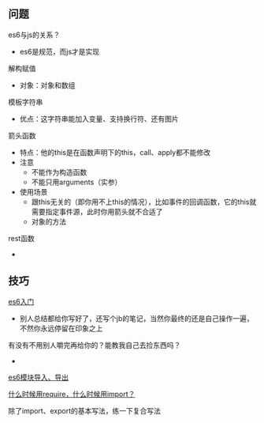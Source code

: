 

## 问题

es6与js的关系？

- es6是规范，而js才是实现

解构赋值

- 对象：对象和数组

模板字符串

- 优点：这字符串能加入变量、支持换行符、还有图片

箭头函数

- 特点：他的this是在函数声明下的this，call、apply都不能修改
- 注意
  - 不能作为构造函数
  - 不能只用arguments（实参）
- 使用场景
  - 跟this无关的（即你用不上this的情况），比如事件的回调函数，它的this就需要指定事件源，此时你用箭头就不合适了
  - 对象的方法

rest函数

- 

## 技巧

[es6入门](https://juejin.cn/post/6844903959283367950)

- 别人总结都给你写好了，还写个jb的笔记，当然你最终的还是自己操作一遍，不然你永远停留在印象之上

有没有不用别人嚼完再给你的？能教我自己去捡东西吗？

- 

[es6模块导入、导出](https://juejin.cn/post/6844903959283367950)

[什么时候用require，什么时候用import？](https://blog.csdn.net/kingAn123/article/details/89291372)

除了import、export的基本写法，练一下复合写法

